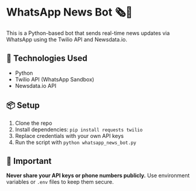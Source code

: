 # WhatsApp News Bot 🗞️💬

This is a Python-based bot that sends real-time news updates via WhatsApp using the Twilio API and Newsdata.io.

## 🔧 Technologies Used
- Python
- Twilio API (WhatsApp Sandbox)
- Newsdata.io API

## 📦 Setup

1. Clone the repo
2. Install dependencies: `pip install requests twilio`
3. Replace credentials with your own API keys
4. Run the script with `python whatsapp_news_bot.py`

## 🔐 Important
**Never share your API keys or phone numbers publicly.** Use environment variables or `.env` files to keep them secure.